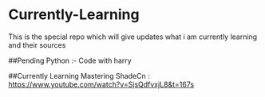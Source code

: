 # Currently-Learning
This is the special repo which will give updates what i am currently learning and their sources

##Pending 
Python :- Code with harry

##Currently Learning 
Mastering ShadeCn : https://www.youtube.com/watch?v=SjsQdfvxjL8&t=167s




